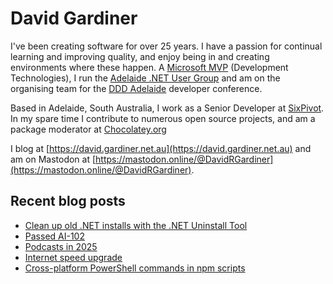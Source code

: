# David Gardiner

I've been creating software for over 25 years. I have a passion for continual learning and improving quality, and enjoy being in and creating environments where these happen. A [Microsoft MVP](https://mvp.microsoft.com/en-us/PublicProfile/5001655) (Development Technologies), I run the [Adelaide .NET User Group](https://www.adnug.net) and am on the organising team for the [DDD Adelaide](https://www.dddadelaide.com) developer conference.

Based in Adelaide, South Australia, I work as a Senior Developer at [SixPivot](https://www.sixpivot.com.au). In my spare time I contribute to numerous open source projects, and am a package moderator at [Chocolatey.org](https://chocolatey.org)

I blog at [https://david.gardiner.net.au](https://david.gardiner.net.au) and am on Mastodon at [https://mastodon.online/@DavidRGardiner](https://mastodon.online/@DavidRGardiner).

## Recent blog posts

<!--START_SECTION:posts-->
* [Clean up old .NET installs with the .NET Uninstall Tool](https:&#x2F;&#x2F;david.gardiner.net.au&#x2F;2025&#x2F;10&#x2F;dotnet-uninstall-tool)
* [Passed AI-102](https:&#x2F;&#x2F;david.gardiner.net.au&#x2F;2025&#x2F;10&#x2F;ai-102)
* [Podcasts in 2025](https:&#x2F;&#x2F;david.gardiner.net.au&#x2F;2025&#x2F;09&#x2F;podcasts)
* [Internet speed upgrade](https:&#x2F;&#x2F;david.gardiner.net.au&#x2F;2025&#x2F;09&#x2F;faster-internet)
* [Cross-platform PowerShell commands in npm scripts](https:&#x2F;&#x2F;david.gardiner.net.au&#x2F;2025&#x2F;09&#x2F;package-json-powershell)
<!--END_SECTION:posts-->
